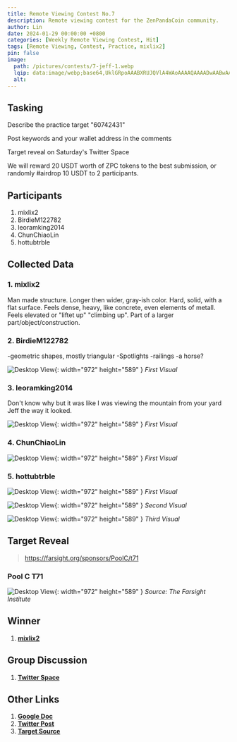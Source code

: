 ```yaml
---
title: Remote Viewing Contest No.7
description: Remote viewing contest for the ZenPandaCoin community.
author: Lin
date: 2024-01-29 00:00:00 +0800
categories: [Weekly Remote Viewing Contest, Hit]
tags: [Remote Viewing, Contest, Practice, mixlix2]
pin: false
image:
  path: /pictures/contests/7-jeff-1.webp
  lqip: data:image/webp;base64,UklGRpoAAABXRUJQVlA4WAoAAAAQAAAADwAABwAAQUxQSDIAAAARL0AmbZurmr57yyIiqE8oiG0bejIYEQTgqiDA9vqnsUSI6H+oAERp2HZ65qP/VIAWAFZQOCBCAAAA8AEAnQEqEAAIAAVAfCWkAALp8sF8rgRgAP7o9FDvMCkMde9PK7euH5M1m6VWoDXf2FkP3BqV0ZYbO6NA/VFIAAAA
  alt:
---
```


## Tasking

Describe the practice target "60742431"

Post keywords and your wallet address in the comments

Target reveal on Saturday's Twitter Space

We will reward 20 USDT worth of ZPC tokens to the best submission, or randomly #airdrop 10 USDT to 2 participants.


## Participants

1. mixlix2
2. BirdieM122782
3. leoramking2014
4. ChunChiaoLin
5. hottubtrble


## Collected Data

### 1. mixlix2
Man made structure. Longer then wider, gray-ish color. Hard, solid, with a flat surface. Feels dense, heavy, like concrete, even elements of metall. Feels elevated or "liftet up" "climbing up". Part of a larger part/object/construction.

### 2. BirdieM122782
-geometric shapes, mostly triangular
-Spotlights
-railings
-a horse?

![Desktop View](/pictures/contests/7-birdie-1.webp){: width="972" height="589" }
_First Visual_

### 3. leoramking2014
Don't know why but it was like I was viewing the mountain from your yard Jeff the way it looked.

![Desktop View](/pictures/contests/7-leora-1.webp){: width="972" height="589" }
_First Visual_

### 4. ChunChiaoLin

![Desktop View](/pictures/contests/7-lin-1.webp){: width="972" height="589" }
_First Visual_

### 5. hottubtrble

![Desktop View](/pictures/contests/7-jeff-1.webp){: width="972" height="589" }
_First Visual_

![Desktop View](/pictures/contests/7-jeff-2.webp){: width="972" height="589" }
_Second Visual_

![Desktop View](/pictures/contests/7-jeff-3.webp){: width="972" height="589" }
_Third Visual_


## Target Reveal

> https://farsight.org/sponsors/PoolC/t71


### Pool C T71

![Desktop View](/pictures/contests/7-target-1.webp){: width="972" height="589" }
_Source: The Farsight Institute_


## Winner

1. [**mixlix2**][Winner]


## Group Discussion

1. [**Twitter Space**][Twitter Space]


## Other Links

1. [**Google Doc**][Google Doc]
2. [**Twitter Post**][Twitter Post]
3. [**Target Source**][Target Source]


[Google Doc]: https://docs.google.com/document/d/1eIQZJKzL5FvmOfu_en8ZfjQAqEvvJUNwO5FAbKcps04/edit
[Twitter Post]: https://x.com/ZenPandaCoin/status/1751811573562392832
[Twitter Space]: https://x.com/ZenPandaCoin/status/1753788376921301369
[Target Source]: https://farsight.org/sponsors/PoolC/jumbledpoollistC
[Winner]: https://x.com/mixlix2
